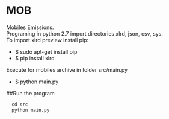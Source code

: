 # MOB
Mobiles Emissions. </br>
Programing in python 2.7 import directories xlrd, json, csv, sys. </br>
To import xlrd preview install pip: 
<ul>
<li>$ sudo apt-get install pip 
<li>$ pip install xlrd
</ul>

Execute for mobiles archive in folder src/main.py 
<ul>
<li>$ python main.py
</ul>

##Run the program

```python
  cd src
  python main.py 
```

